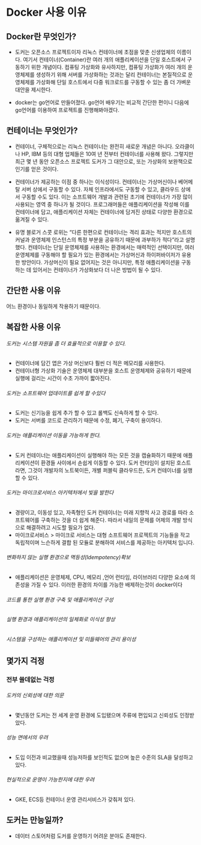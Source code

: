 # Docker 사용 이유



## Docker란 무엇인가?

- 도커는 오픈소스 프로젝트이자 리눅스 컨테이너에 초점을 맞춘 신생업체의 이름이다. 여기서 컨테이너(Container)란 여러 개의 애플리케이션을 단일 호스트에서 구동하기 위한 개념이다. 컴퓨팅 가상화와 유사하지만, 컴퓨팅 가상화가 여러 개의 운영체제를 생성하기 위해 서버를 가상화하는 것과는 달리 컨테이너는 본질적으로 운영체제를 가상화해 단일 호스트에서 다중 워크로드를 구동할 수 있는 좀 더 가벼운 대안을 제시한다.

- docker는 go언어로 만들어졌다. go언어 배우기는 비교적 간단한 편이니 다음에 go언어를 이용하여 프로젝트를 진행해봐야겠다.





## 컨테이너는 무엇인가?

- 컨테이너, 구체적으로는 리눅스 컨테이너는 완전히 새로운 개념은 아니다. 오라클이나 HP, IBM 등의 대형 업체들은 10여 년 전부터 컨테이너를 사용해 왔다. 그렇지만 최근 몇 년 동안 오픈소스 프로젝트 도커가 그 대안으로, 또는 가상화의 보완책으로 인기를 얻은 것이다. 

- 컨테이너가 제공하는 이점 중 하나는 이식성이다. 컨테이너는 가상머신이나 베어메탈 서버 상에서 구동할 수 있다. 자체 인프라에서도 구동할 수 있고, 클라우드 상에서 구동할 수도 있다. 이는 소프트웨어 개발과 관련된 초기에 컨테이너가 가장 많이 사용되는 영역 중 하나가 될 것이다. 프로그래머들은 애플리케이션을 작성해 이를 컨테이너에 담고, 애플리케이션 자체는 컨테이너에 담겨진 상태로 다양한 환경으로 옮겨질 수 있다.

- 유명 블로거 스콧 로위는 “다른 한편으로 컨테이너는 격리 효과는 적지만 호스트의 커널과 운영체제 인스턴스의 특정 부분을 공유하기 때문에 과부하가 적다”라고 설명했다. 컨테이너는 단일 운영체제를 사용하는 환경에서는 매력적인 선택이지만, 여러 운영체제를 구동해야 할 필요가 있는 환경에서는 가상머신과 하이퍼바이저가 유용한 방안이다. 가상머신이 필요 없어지는 것은 아니지만, 특정 애플리케이션을 구동하는 데 있어서는 컨테이너가 가상화보다 더 나은 방법이 될 수 있다.

## 간단한 사용 이유

어느 환경이나 동일하게 작용하기 때문이다.



## 복잡한 사용 이유

######  도커는 시스템 자원을 좀 더 효율적으로 이용할 수 있다.

- 컨테이너에 담긴 앱은 가상 머신보다 훨씬 더 적은 메모리를 사용한다.
- 컨테이너형 가상화 기술은 운영체제 대부분을 호스트 운영체제와 공유하기 때문에 실행에 걸리는 시간이 수초 가까이 짧아진다.

###### 도커는 소프트웨어 업데이트를 쉽게 할 수있다

- 도커는 신기능을 쉽게 추가 할 수 있고 롤백도 신속하게 할 수 있다.
- 도커는 서버를 코드로 관리하기 때문에 수정, 폐기, 구축이 용이하다.

###### 도커는 애플리케이션 이동을 가능하게 한다.

- 도커 컨테이너는 애플리케이션이 실행해야 하는 모든 것을 캡슐화하기 때문에 애플리케이션이 환경들 사이에서 손쉽게 이동할 수 있다. 도커 런타임이 설치된 호스트라면, 그것이 개발자의 노트북이든, 개별 퍼블릭 클라우드든, 도커 컨테이너를 실행할 수 있다.

###### 도커는 마이크로서비스 아키텍처에서 빛을 발한다

- 경량이고, 이동성 있고, 자족형인 도커 컨테이너는 미래 지향적 사고 경로를 따라 소프트웨어를 구축하는 것을 더 쉽게 해준다. 따라서 내일의 문제를 어제의 개발 방식으로 해결하려고 시도할 필요가 없다.
- 마이크로서비스 > 마이크로 서비스는 대형 소프트웨어 프로젝트의 기능들을 작고 독립적이며 느슨하게 결합 된 모듈로 분해하여 서비스를 제공하는 아키텍처 입니다. 

###### 변화하지 않는 실행 환경으로 멱등성(Idempotency)확보
 - 애플리케이션은 운영체제, CPU, 메모리 ,언어 런타임, 라이브러리 다양한 요소에 의존성을 가질 수 있다.
 이러한 환경의 차이를 가능한 배제하는것이  docker이다
###### 코드를 통한 실행 환경 구축 및 애플리케이션 구성
###### 실행 환경과 애플리케이션의 일체화로 이식성 향상
###### 시스템을 구성하는 애플리케이션 및 미들웨어의 관리 용이성

## 몇가지 걱정
### 전부 쓸데없는 걱정
###### 도커의 신뢰성에 대한 의문
- 몇넌동안 도커는 전 세계 운영 환경에 도입됐으며 주류에 편입되고 신뢰성도 인정받았다.
###### 성능 면에서의 우려
- 도입 이전과 비교했을때 성능저하를 보인적도 없으며 높은 수준의 SLA을 달성하고 있다.
###### 현실적으로 운영이 가능한지에 대한 우려
- GKE, ECS등 컨테이너 운영 관리서비스가 갖춰져 있다.

## 도커는 만능일까?
- 데이터 스토어처럼 도커를 운영하기 어려운 분야도 존재한다.
